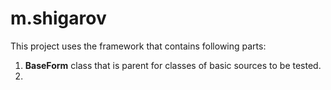 # m.shigarov

This project uses the framework that contains following parts:
1. **BaseForm** class that is parent for classes of basic sources to be tested.
2. 